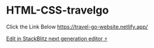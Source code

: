 # HTML-CSS-travelgo

Click the Link Below
https://travel-go-website.netlify.app/

[Edit in StackBlitz next generation editor ⚡️](https://stackblitz.com/~/github.com/Yesukumar2000/HTML-CSS-travelgo)

